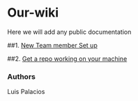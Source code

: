 # Our-wiki
Here we will add any public documentation

##1. [New Team member Set up](https://github.com/PinoleroMedia/our-wiki/wiki/1.-New-team-member-set-up)

##2. [Get a repo working on your machine](https://github.com/PinoleroMedia/our-wiki/wiki/2.-Get-an-existing-repo-on-your-machine)

### Authors
  Luis Palacios
